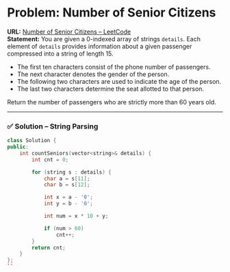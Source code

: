# Problem: Number of Senior Citizens  

**URL:** [Number of Senior Citizens – LeetCode](https://leetcode.com/problems/number-of-senior-citizens/)  
**Statement:** You are given a 0-indexed array of strings `details`. Each element of `details` provides information about a given passenger compressed into a string of length 15.  

- The first ten characters consist of the phone number of passengers.  
- The next character denotes the gender of the person.  
- The following two characters are used to indicate the age of the person.  
- The last two characters determine the seat allotted to that person.  

Return the number of passengers who are strictly more than 60 years old.  

---
### ✅ Solution – String Parsing  
```cpp
class Solution {
public:
    int countSeniors(vector<string>& details) {
        int cnt = 0;

        for (string s : details) {
            char a = s[11];
            char b = s[12];

            int x = a - '0';
            int y = b - '0';

            int num = x * 10 + y;

            if (num > 60)
                cnt++;
        }
        return cnt;
    }
};
``